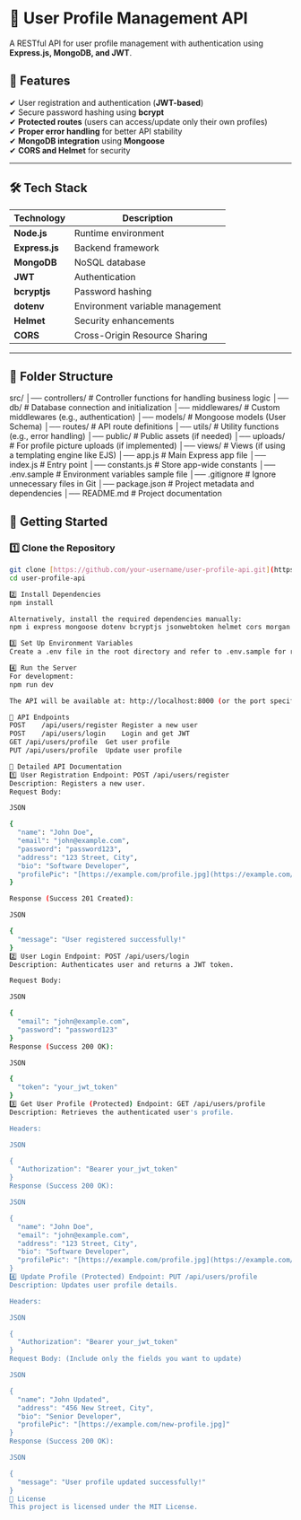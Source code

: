 # 📜 User Profile Management API

A RESTful API for user profile management with authentication using **Express.js, MongoDB, and JWT**.

## 🚀 Features

✔ User registration and authentication (**JWT-based**)  
✔ Secure password hashing using **bcrypt**  
✔ **Protected routes** (users can access/update only their own profiles)  
✔ **Proper error handling** for better API stability  
✔ **MongoDB integration** using **Mongoose**  
✔ **CORS and Helmet** for security

---

## 🛠 Tech Stack

| Technology     | Description                     |
| -------------- | ------------------------------- |
| **Node.js**    | Runtime environment             |
| **Express.js** | Backend framework               |
| **MongoDB**    | NoSQL database                  |
| **JWT**        | Authentication                  |
| **bcryptjs**   | Password hashing                |
| **dotenv**     | Environment variable management |
| **Helmet**     | Security enhancements           |
| **CORS**       | Cross-Origin Resource Sharing   |

---

## 📂 Folder Structure

src/
│── controllers/ # Controller functions for handling business logic
│── db/ # Database connection and initialization
│── middlewares/ # Custom middlewares (e.g., authentication)
│── models/ # Mongoose models (User Schema)
│── routes/ # API route definitions
│── utils/ # Utility functions (e.g., error handling)
│── public/ # Public assets (if needed)
│── uploads/ # For profile picture uploads (if implemented)
│── views/ # Views (if using a templating engine like EJS)
│── app.js # Main Express app file
│── index.js # Entry point
│── constants.js # Store app-wide constants
│── .env.sample # Environment variables sample file
│── .gitignore # Ignore unnecessary files in Git
│── package.json # Project metadata and dependencies
│── README.md # Project documentation

## 🚀 Getting Started

### 1️⃣ Clone the Repository

```bash
git clone [https://github.com/your-username/user-profile-api.git](https://github.com/your-username/user-profile-api.git)
cd user-profile-api

2️⃣ Install Dependencies
npm install

Alternatively, install the required dependencies manually:
npm i express mongoose dotenv bcryptjs jsonwebtoken helmet cors morgan express-validator

3️⃣ Set Up Environment Variables
Create a .env file in the root directory and refer to .env.sample for required variables.

4️⃣ Run the Server
For development:
npm run dev

The API will be available at: http://localhost:8000 (or the port specified in your .env file).

📌 API Endpoints
POST	/api/users/register	Register a new user
POST	/api/users/login	Login and get JWT
GET	/api/users/profile	Get user profile
PUT	/api/users/profile	Update user profile

📜 Detailed API Documentation
1️⃣ User Registration Endpoint: POST /api/users/register
Description: Registers a new user.
Request Body:

JSON

{
  "name": "John Doe",
  "email": "john@example.com",
  "password": "password123",
  "address": "123 Street, City",
  "bio": "Software Developer",
  "profilePic": "[https://example.com/profile.jpg](https://example.com/profile.jpg)"
}

Response (Success 201 Created):

JSON

{
  "message": "User registered successfully!"
}
2️⃣ User Login Endpoint: POST /api/users/login
Description: Authenticates user and returns a JWT token.

Request Body:

JSON

{
  "email": "john@example.com",
  "password": "password123"
}
Response (Success 200 OK):

JSON

{
  "token": "your_jwt_token"
}
3️⃣ Get User Profile (Protected) Endpoint: GET /api/users/profile
Description: Retrieves the authenticated user's profile.

Headers:

JSON

{
  "Authorization": "Bearer your_jwt_token"
}
Response (Success 200 OK):

JSON

{
  "name": "John Doe",
  "email": "john@example.com",
  "address": "123 Street, City",
  "bio": "Software Developer",
  "profilePic": "[https://example.com/profile.jpg](https://example.com/profile.jpg)"
}
4️⃣ Update Profile (Protected) Endpoint: PUT /api/users/profile
Description: Updates user profile details.

Headers:

JSON

{
  "Authorization": "Bearer your_jwt_token"
}
Request Body: (Include only the fields you want to update)

JSON

{
  "name": "John Updated",
  "address": "456 New Street, City",
  "bio": "Senior Developer",
  "profilePic": "[https://example.com/new-profile.jpg]"
}
Response (Success 200 OK):

JSON

{
  "message": "User profile updated successfully!"
}
📜 License
This project is licensed under the MIT License.



```
